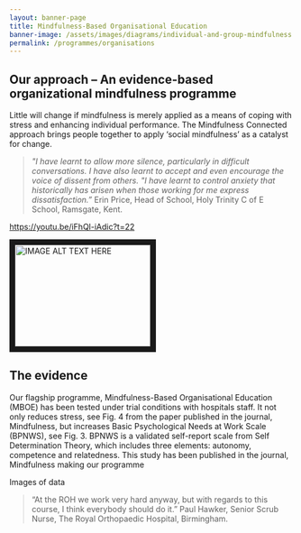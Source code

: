 ```yaml
---
layout: banner-page
title: Mindfulness-Based Organisational Education
banner-image: /assets/images/diagrams/individual-and-group-mindfulness.svg
permalink: /programmes/organisations
---
```


## Our approach – An evidence-based organizational mindfulness programme

Little will change if mindfulness is merely applied as a means of coping with stress and enhancing individual performance. The Mindfulness Connected approach brings people together to apply ‘social mindfulness’ as a catalyst for change.

> _"I have learnt to allow more silence, particularly in difficult conversations. I have also learnt to accept and even encourage the voice of dissent from others._
> _"I have learnt to control anxiety that historically has arisen when those working for me express dissatisfaction.”_
> Erin Price, Head of School, Holy Trinity C of E School, Ramsgate, Kent.

https://youtu.be/iFhQl-iAdic?t=22

<a href="http://www.youtube.com/watch?feature=player_embedded&v=v=iFhQl-iAdic
" target="_blank"><img src="http://img.youtube.com/vi/YOUTUBE_VIDEO_ID_HERE/0.jpg" 
alt="IMAGE ALT TEXT HERE" width="240" height="180" border="10" /></a>

## The evidence
Our flagship programme, Mindfulness-Based Organisational Education (MBOE) has been tested under trial conditions with hospitals staff. It not only reduces stress, see Fig. 4 from the paper published in the journal, Mindfulness, but increases Basic Psychological Needs at Work Scale (BPNWS), see Fig. 3. BPNWS is a validated self-report scale from Self Determination Theory, which includes three elements: autonomy, competence and relatedness. This study has been published in the journal, Mindfulness making our programme 

Images of data

>“At the ROH we work very hard anyway, but with regards to this course, I think everybody should do it.”
Paul Hawker, Senior Scrub Nurse, The Royal Orthopaedic Hospital, Birmingham.

